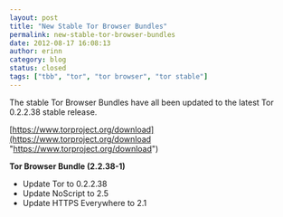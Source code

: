 ```yaml
---
layout: post
title: "New Stable Tor Browser Bundles"
permalink: new-stable-tor-browser-bundles
date: 2012-08-17 16:08:13
author: erinn
category: blog
status: closed
tags: ["tbb", "tor", "tor browser", "tor stable"]
---
```


The stable Tor Browser Bundles have all been updated to the latest Tor 0.2.2.38 stable release.

[https://www.torproject.org/download](https://www.torproject.org/download "https://www.torproject.org/download")

**Tor Browser Bundle (2.2.38-1)**

-   Update Tor to 0.2.2.38
-   Update NoScript to 2.5
-   Update HTTPS Everywhere to 2.1

